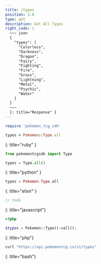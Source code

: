 ```yaml
---
title: /types
position: 3.0
type: get
description: Get All Types
right_code: |
  ~~~ json
  {
    "types": [
      "Colorless",
      "Darkness",
      "Dragon",
      "Fairy",
      "Fighting",
      "Fire",
      "Grass",
      "Lightning",
      "Metal",
      "Psychic",
      "Water"
    ]
  }
  ~~~
  {: title="Response" }
---
```


~~~ ruby
require 'pokemon_tcg_sdk'

types = Pokemon::Type.all
~~~
{: title="ruby" }

~~~ python
from pokemontcgsdk import Type

types = Type.all()
~~~
{: title="python" }

~~~ elixir
types = Pokemon.Type.all
~~~
{: title="elixir" }

~~~ javascript
// todo
~~~
{: title="javascript"}

~~~ php
<?php

$types = Pokemon::Type()->all();
~~~
{: title="php"}

~~~ bash
curl "https://api.pokemontcg.io/v1/types"
~~~
{: title="bash"}